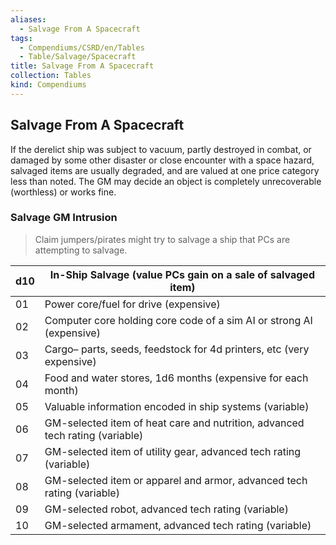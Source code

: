 ```yaml
---
aliases:
  - Salvage From A Spacecraft
tags:
  - Compendiums/CSRD/en/Tables
  - Table/Salvage/Spacecraft
title: Salvage From A Spacecraft
collection: Tables
kind: Compendiums
---
```

## Salvage From A Spacecraft
If the derelict ship was subject to vacuum, partly destroyed in combat, or damaged by some other disaster or close encounter with a space hazard, salvaged items are usually degraded, and are valued at one price category less than noted. The GM may decide an object is completely unrecoverable (worthless) or works fine.
### Salvage GM Intrusion
>Claim jumpers/pirates might try to salvage a ship that PCs are attempting to salvage.

| d10 | In-Ship Salvage (value PCs gain on a sale of salvaged item)                  |
|-----|------------------------------------------------------------------------------|
| 01  | Power core/fuel for drive (expensive)                                        |
| 02  | Computer core holding core code of a sim AI or strong AI (expensive)         |
| 03  | Cargo– parts, seeds, feedstock for 4d printers, etc (very expensive)         |
| 04  | Food and water stores, 1d6 months (expensive for each month)                 |
| 05  | Valuable information encoded in ship systems (variable)                      |
| 06  | GM-selected item of heat care and nutrition, advanced tech rating (variable) |
| 07  | GM-selected item of utility gear, advanced tech rating (variable)            |
| 08  | GM-selected item or apparel and armor, advanced tech rating (variable)       |
| 09  | GM-selected robot, advanced tech rating (variable)                           |
| 10  | GM-selected armament, advanced tech rating (variable)                        |

